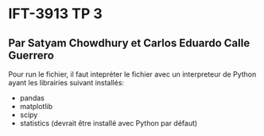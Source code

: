 # IFT-3913 TP 3

## Par Satyam Chowdhury et Carlos Eduardo Calle Guerrero

Pour run le fichier, il faut intepréter le fichier avec un interpreteur de Python ayant les librairies suivant installés:

- pandas
- matplotlib
- scipy
- statistics (devrait être installé avec Python par défaut)
